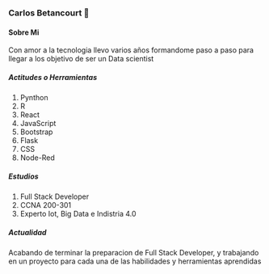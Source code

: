 ### Carlos Betancourt 👋

<h4>Sobre Mi</h4>
<p>Con amor a la tecnologia llevo varios años formandome paso a paso para llegar a los objetivo de ser un Data scientist</p>

<h5>Actitudes o Herramientas </h5>
<ol>
  <li>Pynthon</li>
  <li>R</li>
  <li>React</li>
  <li>JavaScript</li>
  <li>Bootstrap</li>
  <li>Flask</li>
  <li>CSS</li>
  <li>Node-Red</li>
</ol>

<h5>Estudios</h5>
<ol>
  <li>Full Stack Developer</li>
  <li>CCNA 200-301</li>
  <li>Experto Iot, Big Data e Indistria 4.0</li>
</ol>

<h5>Actualidad</h5>
<p>Acabando de terminar la preparacion de Full Stack Developer, y trabajando en un proyecto para cada una de las habilidades y herramientas aprendidas</p>


